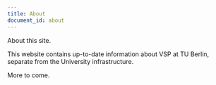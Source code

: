 ```yaml
---
title: About
document_id: about
---
```


About this site.

This website contains up-to-date information about VSP at TU Berlin, separate from the University infrastructure.

More to come.
